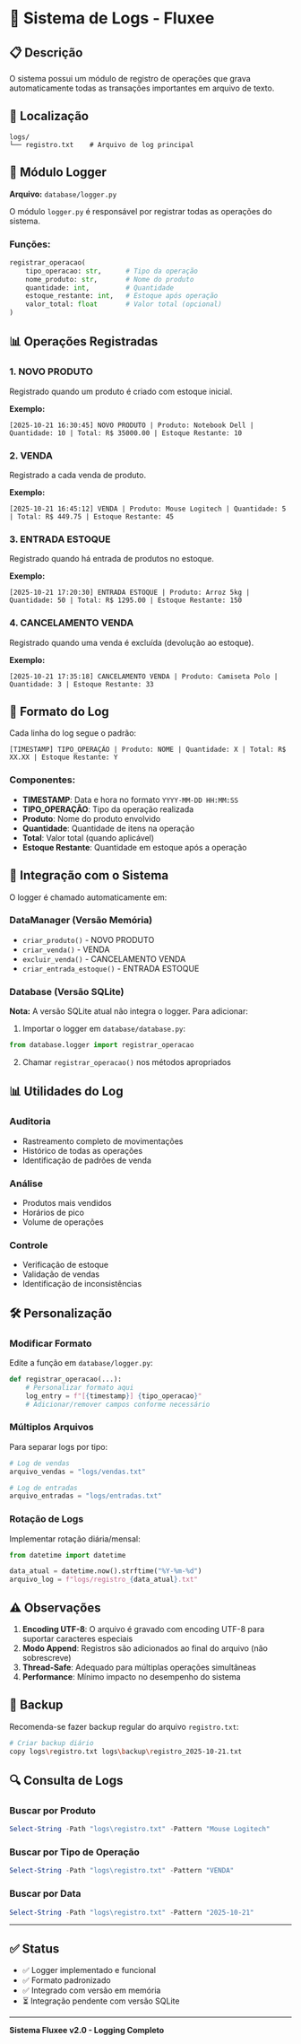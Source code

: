 # 📝 Sistema de Logs - Fluxee

## 📋 Descrição

O sistema possui um módulo de registro de operações que grava automaticamente todas as transações importantes em arquivo de texto.

## 📁 Localização

```
logs/
└── registro.txt    # Arquivo de log principal
```

## 🔧 Módulo Logger

**Arquivo:** `database/logger.py`

O módulo `logger.py` é responsável por registrar todas as operações do sistema.

### Funções:

```python
registrar_operacao(
    tipo_operacao: str,      # Tipo da operação
    nome_produto: str,       # Nome do produto
    quantidade: int,         # Quantidade
    estoque_restante: int,   # Estoque após operação
    valor_total: float       # Valor total (opcional)
)
```

## 📊 Operações Registradas

### 1. NOVO PRODUTO
Registrado quando um produto é criado com estoque inicial.

**Exemplo:**
```
[2025-10-21 16:30:45] NOVO PRODUTO | Produto: Notebook Dell | Quantidade: 10 | Total: R$ 35000.00 | Estoque Restante: 10
```

### 2. VENDA
Registrado a cada venda de produto.

**Exemplo:**
```
[2025-10-21 16:45:12] VENDA | Produto: Mouse Logitech | Quantidade: 5 | Total: R$ 449.75 | Estoque Restante: 45
```

### 3. ENTRADA ESTOQUE
Registrado quando há entrada de produtos no estoque.

**Exemplo:**
```
[2025-10-21 17:20:30] ENTRADA ESTOQUE | Produto: Arroz 5kg | Quantidade: 50 | Total: R$ 1295.00 | Estoque Restante: 150
```

### 4. CANCELAMENTO VENDA
Registrado quando uma venda é excluída (devolução ao estoque).

**Exemplo:**
```
[2025-10-21 17:35:18] CANCELAMENTO VENDA | Produto: Camiseta Polo | Quantidade: 3 | Estoque Restante: 33
```

## 📝 Formato do Log

Cada linha do log segue o padrão:

```
[TIMESTAMP] TIPO_OPERAÇÃO | Produto: NOME | Quantidade: X | Total: R$ XX.XX | Estoque Restante: Y
```

### Componentes:

- **TIMESTAMP**: Data e hora no formato `YYYY-MM-DD HH:MM:SS`
- **TIPO_OPERAÇÃO**: Tipo da operação realizada
- **Produto**: Nome do produto envolvido
- **Quantidade**: Quantidade de itens na operação
- **Total**: Valor total (quando aplicável)
- **Estoque Restante**: Quantidade em estoque após a operação

## 🔄 Integração com o Sistema

O logger é chamado automaticamente em:

### DataManager (Versão Memória)
- `criar_produto()` - NOVO PRODUTO
- `criar_venda()` - VENDA
- `excluir_venda()` - CANCELAMENTO VENDA
- `criar_entrada_estoque()` - ENTRADA ESTOQUE

### Database (Versão SQLite)
**Nota:** A versão SQLite atual não integra o logger. Para adicionar:

1. Importar o logger em `database/database.py`:
```python
from database.logger import registrar_operacao
```

2. Chamar `registrar_operacao()` nos métodos apropriados

## 📊 Utilidades do Log

### Auditoria
- Rastreamento completo de movimentações
- Histórico de todas as operações
- Identificação de padrões de venda

### Análise
- Produtos mais vendidos
- Horários de pico
- Volume de operações

### Controle
- Verificação de estoque
- Validação de vendas
- Identificação de inconsistências

## 🛠️ Personalização

### Modificar Formato

Edite a função em `database/logger.py`:

```python
def registrar_operacao(...):
    # Personalizar formato aqui
    log_entry = f"[{timestamp}] {tipo_operacao}"
    # Adicionar/remover campos conforme necessário
```

### Múltiplos Arquivos

Para separar logs por tipo:

```python
# Log de vendas
arquivo_vendas = "logs/vendas.txt"

# Log de entradas
arquivo_entradas = "logs/entradas.txt"
```

### Rotação de Logs

Implementar rotação diária/mensal:

```python
from datetime import datetime

data_atual = datetime.now().strftime("%Y-%m-%d")
arquivo_log = f"logs/registro_{data_atual}.txt"
```

## ⚠️ Observações

1. **Encoding UTF-8**: O arquivo é gravado com encoding UTF-8 para suportar caracteres especiais
2. **Modo Append**: Registros são adicionados ao final do arquivo (não sobrescreve)
3. **Thread-Safe**: Adequado para múltiplas operações simultâneas
4. **Performance**: Mínimo impacto no desempenho do sistema

## 📂 Backup

Recomenda-se fazer backup regular do arquivo `registro.txt`:

```bash
# Criar backup diário
copy logs\registro.txt logs\backup\registro_2025-10-21.txt
```

## 🔍 Consulta de Logs

### Buscar por Produto
```powershell
Select-String -Path "logs\registro.txt" -Pattern "Mouse Logitech"
```

### Buscar por Tipo de Operação
```powershell
Select-String -Path "logs\registro.txt" -Pattern "VENDA"
```

### Buscar por Data
```powershell
Select-String -Path "logs\registro.txt" -Pattern "2025-10-21"
```

---

## ✅ Status

- ✅ Logger implementado e funcional
- ✅ Formato padronizado
- ✅ Integrado com versão em memória
- ⏳ Integração pendente com versão SQLite

---

**Sistema Fluxee v2.0 - Logging Completo**
